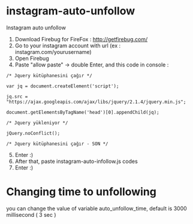 # instagram-auto-unfollow
Instagram auto unfollow

1. Download Firebug for FireFox : http://getfirebug.com/
2. Go to your instagram account with url (ex : instagram.com/yourusername)
3. Open Firebug
4. Paste "allow paste" -> double Enter, and this code in console :
```jquery
/* Jquery kütüphanesini çağır */

var jq = document.createElement('script');

jq.src = "https://ajax.googleapis.com/ajax/libs/jquery/2.1.4/jquery.min.js";

document.getElementsByTagName('head')[0].appendChild(jq);

/* Jquery yükleniyor */

jQuery.noConflict();

/* Jquery kütüphanesini çağır - SON */
```
5. Enter :)
6. After that, paste instagram-auto-infollow.js codes
7. Enter :)

# Changing time to unfollowing

you can change the value of variable auto_unfollow_time, default is 3000 millisecond ( 3 sec )

